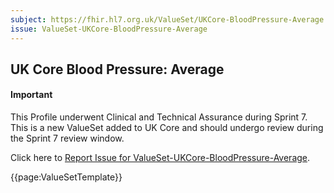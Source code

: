```yaml
---
subject: https://fhir.hl7.org.uk/ValueSet/UKCore-BloodPressure-Average
issue: ValueSet-UKCore-BloodPressure-Average
---
```

## UK Core Blood Pressure: Average

<div id="newAsset" markdown="span" class="alert alert-success" role="alert"><h4><i class="fa fa-star"></i> Important</h4>

This Profile underwent Clinical and Technical Assurance during Sprint 7. This is a new ValueSet added to UK Core and should undergo review during the Sprint 7 review window.

Click here to <a href="https://simplifier.net/HL7FHIRUKCoreR4/ValueSet-UKCore-BloodPressure-Average/~issues?level=File">Report Issue for ValueSet-UKCore-BloodPressure-Average</a>.
</div>

{{page:ValueSetTemplate}}
